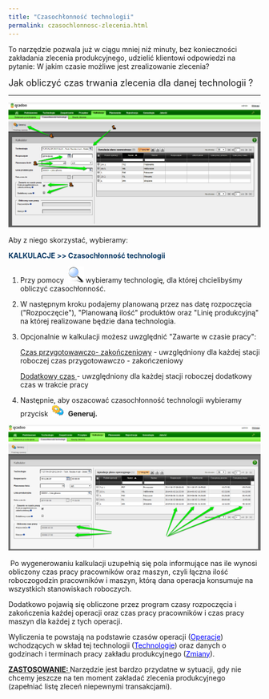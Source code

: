```yaml
---
title: "Czasochłonność technologii"
permalink: czasochlonnosc-zlecenia.html
---
```

 To narzędzie pozwala już w ciągu mniej niż minuty, bez konieczności zakładania zlecenia produkcyjnego, udzielić klientowi odpowiedzi na pytanie: W jakim czasie możliwe jest zrealizowanie zlecenia? 

<font size="4">Jak obliczyć czas trwania zlecenia dla danej technologii ?</font>

* * *

[![](/images/Kalkulacje-%20czasoch%C5%82onno%C5%9B%C4%87%20technologii%20+%20strza%C5%82ki.png)](/images/Kalkulacje-%20czasoch%C5%82onno%C5%9B%C4%87%20technologii%20+%20strza%C5%82ki.png)

Aby z niego skorzystać, wybieramy:

**<font color="#073763">KALKULACJE &gt;&gt; Czasochłonność technologii</font>**



1. Przy pomocy&nbsp; ![](/images/lupka.png)&nbsp;wybieramy&nbsp;technologię, dla której chcielibyśmy obliczyć czasochłonność.  
  

2. W następnym kroku podajemy planowaną przez nas datę rozpoczęcia ("Rozpoczęcie"), "Planowaną ilość" produktów oraz "Linię produkcyjną" na której realizowane będzie dana technologia.&nbsp;  
  
3. Opcjonalnie w kalkulacji możesz uwzględnić "Zawarte w czasie pracy":  
  
    <u>Czas przygotowawczo- zakończeniowy</u> - uwzględniony dla każdej stacji roboczej czas przygotowawczo - zakończeniowy  
  
    <u>Dodatkowy czas </u>- uwzględniony dla każdej stacji roboczej dodatkowy czas w trakcie pracy
  
4. Następnie, aby oszacować czasochłonność technologii wybieramy przycisk&nbsp; ![](/images/generateIcon24.png)&nbsp; **Generuj.**  
  
 ![](/images/Kalkulacje-%20czasoch%C5%82onno%C5%9B%C4%87%20technologii-%20generuj%20+%20strza%C5%82kii.png)
 
 &nbsp;Po wygenerowaniu kalkulacji uzupełnią się pola informujące nas ile wynosi obliczony czas pracy pracowników oraz maszyn, czyli łączna ilość roboczogodzin pracowników i maszyn, którą dana operacja konsumuje na wszystkich stanowiskach roboczych.&nbsp;  
  
 Dodatkowo pojawią się obliczone przez program czasy rozpoczęcia i zakończenia każdej operacji oraz czas pracy pracowników i czas pracy maszyn dla każdej z tych operacji.&nbsp;  
  
Wyliczenia te powstają na podstawie czasów operacji ([<font color="#0000ff">Operacje</font>](/operacje)) wchodzących w skład tej technologii ([<font color="#0000ff">Technologie</font>](/technologie-szczegoly)) oraz danych o godzinach i terminach pracy zakładu produkcyjnego ([<font color="#0000ff">Zmiany</font>](/zmiany)).

  

<u>
                        <b>
                            ZASTOSOWANIE: </b></u>Narzędzie jest bardzo przydatne w sytuacji, gdy nie chcemy jeszcze na ten moment zakładać zlecenia produkcyjnego (zapełniać listę zleceń niepewnymi transakcjami). 

